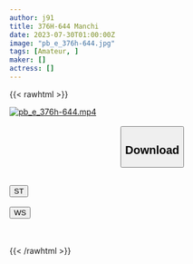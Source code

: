 ```yaml
---
author: j91
title: 376H-644 Manchi
date: 2023-07-30T01:00:00Z
image: "pb_e_376h-644.jpg"
tags: [Amateur, ]
maker: []
actress: []
---
```



{{< rawhtml >}}

<div class="video" data-videoid="dopPwezlAQukxkZ">
    <a href="javascript:;">
        <img src="https://my.j91.asia/posts/pb_e_376h-644/pb_e_376h-644.jpg" width="WIDTH" height="HEIGHT" alt="pb_e_376h-644.mp4" loading="lazy">
    </a>
</div>

<script type="text/javascript" src="https://j91.asia/asset/on-demand-st.js"></script>

<br>
  <link rel="stylesheet" href="https://j91.asia/asset/bs5.css">
  
  <center>
  <button class="btn btn-primary" type="button" data-bs-toggle="collapse" data-bs-target=".multi-collapse" aria-expanded="false" aria-controls="multiCollapseExample1 multiCollapseExample2"><h2>Download</h2></button></center>
</p>
<div class="row">
  <div class="col">
    <div class="collapse multi-collapse" id="multiCollapseExample1">
      <div class="card card-body">
	      	      <br>
<div class="buttons">  
<a href="https://streamtape.to/v/dopPwezlAQukxkZ"><button class="btn-hover color-3"><i class="fa fa-download"></i> ST</button></a></div>
    </div>
  </div>
</div>
  <div class="col">
    <div class="collapse multi-collapse" id="multiCollapseExample2">
      <div class="card card-body">
	      <br>
<div class="buttons">
    <a href="https://wolfstream.tv/k648t9damoxo.html"><button class="btn-hover color-9"><i class="fa fa-download"></i> WS</button></a></div>
<br><br>
      </div>
    </div>
  </div>
</div>

{{< /rawhtml >}}